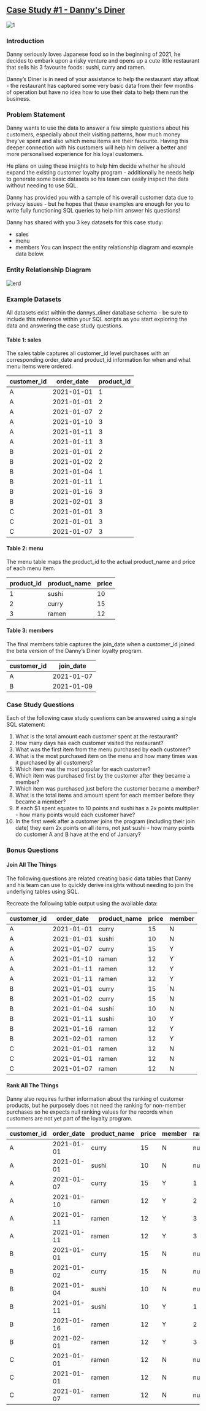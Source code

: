 ## [Case Study #1 - Danny's Diner](https://8weeksqlchallenge.com/case-study-1/)

![1](https://github.com/therealyash/8-Week-SQL-Challenge/assets/114616305/36073112-13ba-4dcb-aed1-3eda709a27da)

### Introduction
Danny seriously loves Japanese food so in the beginning of 2021, he decides to embark upon a risky venture and opens up a cute little restaurant that sells his 3 favourite foods: sushi, curry and ramen.

Danny’s Diner is in need of your assistance to help the restaurant stay afloat - the restaurant has captured some very basic data from their few months of operation but have no idea how to use their data to help them run the business.

### Problem Statement
Danny wants to use the data to answer a few simple questions about his customers, especially about their visiting patterns, how much money they’ve spent and also which menu items are their favourite. Having this deeper connection with his customers will help him deliver a better and more personalised experience for his loyal customers.

He plans on using these insights to help him decide whether he should expand the existing customer loyalty program - additionally he needs help to generate some basic datasets so his team can easily inspect the data without needing to use SQL.

Danny has provided you with a sample of his overall customer data due to privacy issues - but he hopes that these examples are enough for you to write fully functioning SQL queries to help him answer his questions!

Danny has shared with you 3 key datasets for this case study:

- sales
- menu
- members
You can inspect the entity relationship diagram and example data below.

### Entity Relationship Diagram

![erd](https://github.com/therealyash/8-Week-SQL-Challenge/assets/114616305/236a8157-dce4-4117-b914-cc5bf7dda019)

### Example Datasets
All datasets exist within the dannys_diner database schema - be sure to include this reference within your SQL scripts as you start exploring the data and answering the case study questions.

#### Table 1: sales
The sales table captures all customer_id level purchases with an corresponding order_date and product_id information for when and what menu items were ordered.

| customer_id | order_date  | product_id |
|------------ | ----------- | ---------- |
| A           | 2021-01-01  | 1          |
| A           | 2021-01-01  | 2          |
| A           | 2021-01-07  | 2          |
| A           | 2021-01-10  | 3          |
| A           | 2021-01-11  | 3          |
| A           | 2021-01-11  | 3          |
| B           | 2021-01-01  | 2          |
| B           | 2021-01-02  | 2          |
| B           | 2021-01-04  | 1          |
| B           | 2021-01-11  | 1          |
| B           | 2021-01-16  | 3          |
| B           | 2021-02-01  | 3          |
| C           | 2021-01-01  | 3          |
| C           | 2021-01-01  | 3          |
| C           | 2021-01-07  | 3          |

#### Table 2: menu
The menu table maps the product_id to the actual product_name and price of each menu item.

| product_id | product_name | price |
|------------|--------------|-------|
| 1          | sushi        | 10    |
| 2          | curry        | 15    |
| 3          | ramen        | 12    |

#### Table 3: members
The final members table captures the join_date when a customer_id joined the beta version of the Danny’s Diner loyalty program.

| customer_id | join_date   |
|-------------|-------------|
| A           | 2021-01-07  |
| B           | 2021-01-09  |


### Case Study Questions
Each of the following case study questions can be answered using a single SQL statement:

1. What is the total amount each customer spent at the restaurant?
2. How many days has each customer visited the restaurant?
3. What was the first item from the menu purchased by each customer?
4. What is the most purchased item on the menu and how many times was it purchased by all customers?
5. Which item was the most popular for each customer?
6. Which item was purchased first by the customer after they became a member?
7. Which item was purchased just before the customer became a member?
8. What is the total items and amount spent for each member before they became a member?
9. If each $1 spent equates to 10 points and sushi has a 2x points multiplier - how many points would each customer have?
10. In the first week after a customer joins the program (including their join date) they earn 2x points on all items, not just sushi - how many points do customer A and B have at the end of January?

### Bonus Questions
#### Join All The Things
The following questions are related creating basic data tables that Danny and his team can use to quickly derive insights without needing to join the underlying tables using SQL.

Recreate the following table output using the available data:

| customer_id | order_date  | product_name | price | member |
|-------------|-------------|--------------|-------|--------|
| A           | 2021-01-01  | curry        | 15    | N      |
| A           | 2021-01-01  | sushi        | 10    | N      |
| A           | 2021-01-07  | curry        | 15    | Y      |
| A           | 2021-01-10  | ramen        | 12    | Y      |
| A           | 2021-01-11  | ramen        | 12    | Y      |
| A           | 2021-01-11  | ramen        | 12    | Y      |
| B           | 2021-01-01  | curry        | 15    | N      |
| B           | 2021-01-02  | curry        | 15    | N      |
| B           | 2021-01-04  | sushi        | 10    | N      |
| B           | 2021-01-11  | sushi        | 10    | Y      |
| B           | 2021-01-16  | ramen        | 12    | Y      |
| B           | 2021-02-01  | ramen        | 12    | Y      |
| C           | 2021-01-01  | ramen        | 12    | N      |
| C           | 2021-01-01  | ramen        | 12    | N      |
| C           | 2021-01-07  | ramen        | 12    | N      |

#### Rank All The Things
Danny also requires further information about the ranking of customer products, but he purposely does not need the ranking for non-member purchases so he expects null ranking values for the records when customers are not yet part of the loyalty program.

| customer_id | order_date  | product_name | price | member | ranking |
|-------------|-------------|--------------|-------|--------|--------|
| A           | 2021-01-01  | curry        | 15    | N      | null   |
| A           | 2021-01-01  | sushi        | 10    | N      | null   |
| A           | 2021-01-07  | curry        | 15    | Y      | 1      |
| A           | 2021-01-10  | ramen        | 12    | Y      | 2      |
| A           | 2021-01-11  | ramen        | 12    | Y      | 3      |
| A           | 2021-01-11  | ramen        | 12    | Y      | 3      |
| B           | 2021-01-01  | curry        | 15    | N      | null   |
| B           | 2021-01-02  | curry        | 15    | N      | null   |
| B           | 2021-01-04  | sushi        | 10    | N      | null   |
| B           | 2021-01-11  | sushi        | 10    | Y      | 1      |
| B           | 2021-01-16  | ramen        | 12    | Y      | 2      |
| B           | 2021-02-01  | ramen        | 12    | Y      | 3      |
| C           | 2021-01-01  | ramen        | 12    | N      | null   |
| C           | 2021-01-01  | ramen        | 12    | N      | null   |
| C           | 2021-01-07  | ramen        | 12    | N      | null   |








